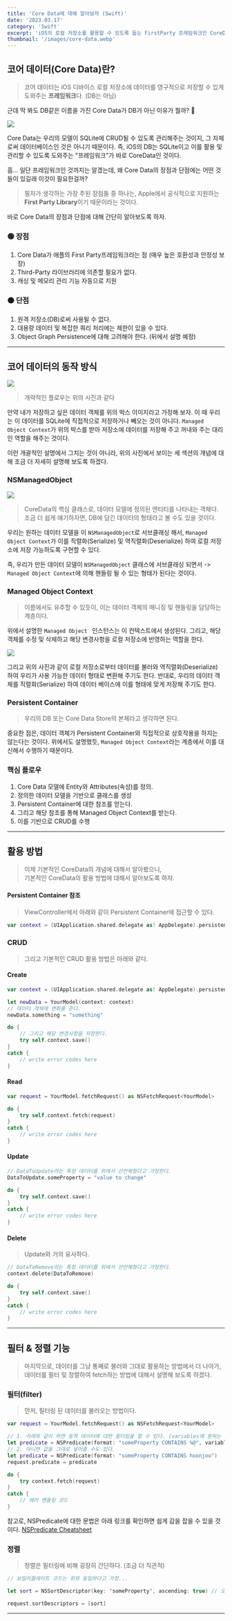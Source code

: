 ```yaml
---
title: 'Core Data에 대해 알아보자 (Swift)'
date: '2023.03.17'
category: 'Swift'
excerpt: 'iOS의 로컬 저장소를 활용할 수 있도록 돕는 FirstParty 프레임워크인 CoreData에 대해 알아보자.'
thumbnail: '/images/core-data.webp'
---
```


## 코어 데이터(Core Data)란?

> 코어 데이터는 iOS 디바이스 로컬 저장소에 데이터를 영구적으로 저장할 수 있게 도와주는 **프레임워크**다. (DB는 아님)

근데 딱 봐도 DB같은 이름을 가진 Core Data가 DB가 아닌 이유가 뭘까? 🧐

![](https://user-images.githubusercontent.com/67448481/225933483-25586c8a-e804-4ba6-93b2-cfbbb7ef99f5.png)

Core Data는 우리의 모델이 SQLite에 CRUD될 수 있도록 관리해주는 것이지, 그 자체로써 데이터베이스인 것은 아니기 때문이다. 즉, iOS의 DB는 SQLite이고 이를 활용 및 관리할 수 있도록 도와주는 "프레임워크"가 바로 CoreData인 것이다.

흠... 일단 프레임워크인 것까지는 알겠는데, 왜 Core Data의 장점과 단점에는 어떤 것들이 있길래 이것이 필요한걸까?

> 필자가 생각하는 가장 주된 장점들 중 하나는, Apple에서 공식적으로 지원하는 **First Party Library**이기 때문이라는 것이다.

바로 Core Data의 장점과 단점에 대해 간단히 알아보도록 하자.

### 🟢 장점

1. Core Data가 애플의 First Party프레임워크라는 점 (매우 높은 호환성과 안정성 보장)
2. Third-Party 라이브러리에 의존할 필요가 없다.
3. 캐싱 및 메모리 관리 기능 자동으로 지원

### 🟠 단점

1. 원격 저장소(DB)로써 사용될 수 없다.
2. 대용량 데이터 및 복잡한 쿼리 처리에는 제한이 있을 수 있다.
3. Object Graph Persistence에 대해 고려해야 한다. (뒤에서 설명 예정)

---

## 코어 데이터의 동작 방식

![](https://user-images.githubusercontent.com/67448481/225933500-e0722e16-4960-45fb-9166-1679910fea7e.png)

> 개략적인 플로우는 위의 사진과 같다

만약 내가 저장하고 싶은 데이터 객체를 위의 박스 이미지라고 가정해 보자. 이 때 우리는 이 데이터를 SQLite에 직접적으로 저장하거나 빼오는 것이 아니다. `Managed Object Context`가 위의 박스를 받아 저장소에 데이터를 저장해 주고 꺼내와 주는 대리인 역할을 해주는 것이다.

이런 개괄적인 설명에서 그치는 것이 아니라, 위의 사진에서 보이는 세 섹션의 개념에 대해 조금 더 자세히 설명해 보도록 하겠다.

### NSManagedObject

![](https://user-images.githubusercontent.com/67448481/225933510-9308e186-d6ae-4727-8b66-3c3b4994bdc6.png)

> CoreData의 핵심 클래스로, 데이터 모델에 정의된 엔티티를 나타내는 객체다.  
> 조금 더 쉽게 얘기하자면, DB에 담긴 데이터의 형태라고 볼 수도 있을 것이다.

우리는 원하는 데이터 모델을 이 `NSManagedObject`로 서브클래싱 해서, `Managed Object Context`가 이를 직렬화(Serialize) 및 역직렬화(Deserialize) 하여 로컬 저장소에 저장 가능하도록 구현할 수 있다.

즉, 우리가 만든 데이터 모델이 `NSManagedObject` 클래스에 서브클래싱 되면서 -> `Managed Object Context`에 의해 핸들링 될 수 있는 형태가 된다는 것이다.

### Managed Object Context

> 이름에서도 유추할 수 있듯이, 이는 데이터 객체의 매니징 및 핸들링을 담당하는 계층이다.

위에서 설명한 `Managed Object ` 인스턴스는 이 컨텍스트에서 생성된다. 그리고, 해당 객체를 수정 및 삭제하고 해당 변경사항을 로컬 저장소에 반영하는 역할을 한다.

![](https://user-images.githubusercontent.com/67448481/225933513-279028d3-d8bf-4b47-a070-ebaf946cebd7.png)

그리고 위의 사진과 같이 로컬 저장소로부터 데이터를 불러와 역직렬화(Deserialize) 하여 우리가 사용 가능한 데이터 형태로 변환해 주기도 한다. 반대로, 우리의 데이터 객체를 직렬화(Serialize) 하여 데이터 베이스에 이를 형태에 맞게 저장해 주기도 한다.

### Persistent Container

> 우리의 DB 또는 Core Data Store의 본체라고 생각하면 된다.

중요한 점은, 데이터 객체가 Persistent Container와 직접적으로 상호작용을 하지는 않는다는 것이다. 위에서도 설명했듯, `Managed Object Context`라는 계층에서 이를 대신해서 수행하기 때문이다.

### 핵심 플로우

1. Core Data 모델에 Entity와 Attributes(속성)를 정의.
2. 정의한 데이터 모델을 기반으로 클래스를 생성
3. Persistent Container에 대한 참조를 얻는다.
4. 그리고 해당 참조를 통해 Managed Object Context를 받는다.
5. 이를 기반으로 CRUD를 수행

---

## 활용 방법

> 이제 기본적인 CoreData의 개념에 대해서 알아봤으니,  
> 기본적인 CoreData의 활용 방법에 대해서 알아보도록 하자.

#### Persistent Container 참조

> ViewController에서 아래와 같이 Persistent Container에 접근할 수 있다.

```swift
var context = (UIApplication.shared.delegate as! AppDelegate).persistentContainer.viewContext
```

### CRUD

> 그리고 기본적인 CRUD 활용 방법은 아래와 같다.

#### Create

```swift
var context = (UIApplication.shared.delegate as! AppDelegate).persistentContainer.viewContext

let newData = YourModel(context: context)
// 데이터 객체에 변화를 준다.
newData.something = "something"

do {
	// 그리고 해당 변경사항을 저장한다.
	try self.context.save()
}
catch {
	// write error codes here
}
```

#### Read

```swift
var request = YourModel.fetchRequest() as NSFetchRequest<YourModel>

do {
	try self.context.fetch(request)
}
catch {
	// write error codes here
}
```

#### Update

```swift
// DataToUpdate라는 특정 데이터를 위에서 선언해줬다고 가정한다.
DataToUpdate.someProperty = "value to change"

do {
	try self.context.save()
}
catch {
	// write error codes here
}
```

#### Delete

> Update와 거의 유사하다.

```swift
// DataToRemove라는 특정 데이터를 위에서 선언해줬다고 가정한다.
context.delete(DataToRemove)

do {
	try self.context.save()
}
catch {
	// write error codes here
}
```

---

## 필터 & 정렬 기능

> 마지막으로, 데이터를 그냥 통째로 불러와 그대로 활용하는 방법에서 더 나아가,  
> 데이터를 필터 및 정렬하여 fetch하는 방법에 대해서 설명해 보도록 하겠다.

### 필터(filter)

> 먼저, 필터링 된 데이터를 불러오는 방법이다.

```swift
var request = YourModel.fetchRequest() as NSFetchRequest<YourModel>

// 1. 아래와 같이 하면 동적 데이터에 대한 필터링을 할 수 있다. (variables에 원하는 변수 대입)
let predicate = NSPredicate(format: "someProperty CONTAINS %@", variables)
// 2. 아니면 값을 그대로 넣어줄 수도 있다.
let predicate = NSPredicate(format: "someProperty CONTAINS hoonjoo")
request.predicate = predicate

do {
	try context.fetch(request)
}
catch {
	// 에러 핸들링 코드
}
```

참고로, NSPredicate에 대한 문법은 아래 링크를 확인하면 쉽게 감을 잡을 수 있을 것이다.
[NSPredicate Cheatsheet]('https://academy.realm.io/posts/nspredicate-cheatsheet/')

### 정렬

> 정렬은 필터링에 비해 굉장히 간단하다. (조금 더 직관적)

```swift
// 보일러플레이트 코드는 위와 동일하다고 가정...

let sort = NSSortDescriptor(key: 'someProperty', ascending: true) // 오름차순

request.sortDescriptors = [sort]
```

---
